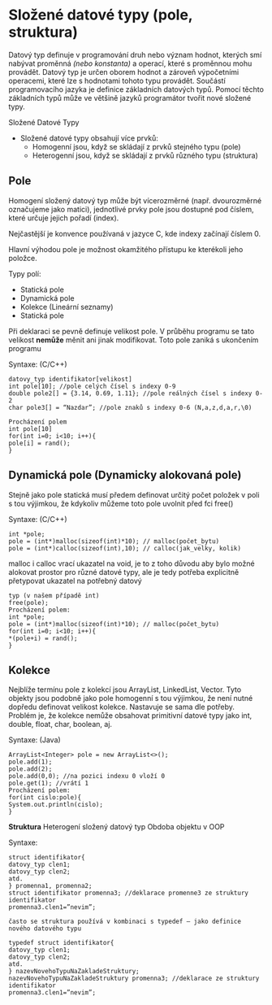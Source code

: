 # Složené datové typy (pole, struktura)

Datový typ definuje v programování druh nebo význam hodnot, kterých smí nabývat proměnná *(nebo konstanta)* a operací, které s proměnnou mohu provádět.
Datový typ je určen oborem hodnot a zároveň výpočetními operacemi, které lze s hodnotami tohoto typu provádět.
Součástí programovacího jazyka je definice základních datových typů. Pomocí těchto základních typů může ve většině jazyků programátor tvořit nové složené typy.

Složené Datové Typy
-	Složené datové typy obsahují více prvků:
	 * Homogenní jsou, když se skládají z prvků stejného typu (pole)
	 * Heterogenní jsou, když se skládají z prvků různého typu (struktura)

## Pole

Homogení složený datový typ
může být vícerozměrné (např. dvourozměrné označujeme jako matici),
jednotlivé prvky pole jsou dostupné pod číslem, které určuje jejich pořadí (index).

Nejčastější je konvence používaná v jazyce C, kde indexy začínají číslem 0.

Hlavní výhodou pole je možnost okamžitého přístupu ke kterékoli jeho položce.

Typy polí:
  - Statická pole
  - Dynamická pole
  - Kolekce (Lineární seznamy)
  - Statická pole

Při deklaraci se pevně definuje velikost pole. V průběhu programu se tato velikost **nemůže** měnit ani jinak modifikovat. Toto pole zaniká s ukončením programu

Syntaxe: (C/C++)

    datovy_typ identifikator[velikost]
    int pole[10]; //pole celých čísel s indexy 0-9
    double pole2[] = {3.14, 0.69, 1.11}; //pole reálných čísel s indexy 0-2
    char pole3[] = “Nazdar”; //pole znaků s indexy 0-6 (N,a,z,d,a,r,\0)

    Procházení polem
    int pole[10]
    for(int i=0; i<10; i++){
    pole[i] = rand();
    }

## Dynamická pole (Dynamicky alokovaná pole)
Stejně jako pole statická musí předem definovat určitý počet položek v poli s tou výjimkou, že kdykoliv můžeme toto pole uvolnit před fci free()

Syntaxe: (C/C++)

    int *pole;
    pole = (int*)malloc(sizeof(int)*10); // malloc(počet_bytu)
    pole = (int*)calloc(sizeof(int),10); // calloc(jak_velky, kolik)

malloc i calloc vrací ukazatel na void, je to z toho důvodu aby bylo možné alokovat prostor pro různé datové typy, ale je tedy potřeba explicitně přetypovat ukazatel na potřebný datový

    typ (v našem případě int)
    free(pole);
    Procházení polem:
    int *pole;
    pole = (int*)malloc(sizeof(int)*10); // malloc(počet_bytu)
    for(int i=0; i<10; i++){
    *(pole+i) = rand();
    }

## Kolekce
Nejblíže termínu pole z kolekcí jsou ArrayList, LinkedList, Vector. Tyto objekty jsou podobně jako pole homogenní s tou výjimkou, že není nutné dopředu definovat velikost kolekce. Nastavuje se sama dle potřeby. Problém je, že kolekce nemůže obsahovat primitivní datové typy jako int, double, float, char, boolean, aj.

Syntaxe: (Java)

    ArrayList<Integer> pole = new ArrayList<>();
    pole.add(1);
    pole.add(2);
    pole.add(0,0); //na pozici indexu 0 vloží 0
    pole.get(1); //vrátí 1
    Procházení polem:
    for(int cislo:pole){
    System.out.println(cislo);
    }

**Struktura**
Heterogení složený datový typ
Obdoba objektu v OOP

Syntaxe:

    struct identifikator{
    datovy_typ clen1;
    datovy_typ clen2;
    atd.
    } promenna1, promenna2;
    struct identifikator promenna3; //deklarace promenne3 ze struktury identifikator
    promenna3.clen1=”nevim”;

    často se struktura používá v kombinaci s typedef – jako definice nového datového typu

    typedef struct identifikator{
    datovy_typ clen1;
    datovy_typ clen2;
    atd.
    } nazevNovehoTypuNaZakladeStruktury;
    nazevNovehoTypuNaZakladeStruktury promenna3; //deklarace ze struktury identifikator
    promenna3.clen1=”nevim”;
